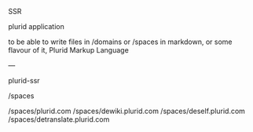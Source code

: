 SSR


plurid application


to be able to write files in /domains or /spaces in markdown, or some flavour of it, Plurid Markup Language




—



plurid-ssr


/spaces


/spaces/plurid.com
/spaces/dewiki.plurid.com
/spaces/deself.plurid.com
/spaces/detranslate.plurid.com





